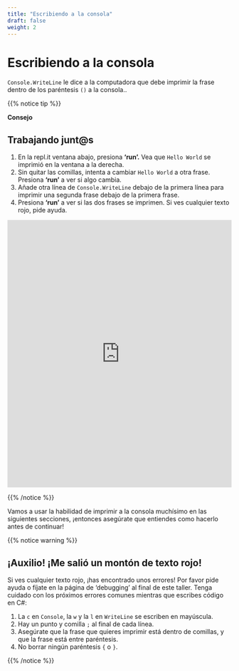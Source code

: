 ```yaml
---
title: "Escribiendo a la consola"
draft: false
weight: 2
---
```


# Escribiendo a la consola 

`Console.WriteLine` le dice a la computadora que debe imprimir la frase dentro de los paréntesis `()` a la consola..

{{% notice tip %}}

**Consejo**
## Trabajando junt@s

1.	En la repl.it ventana abajo, presiona **‘run’.** Vea que `Hello World` se imprimió en la ventana a la derecha. 
2.	Sin quitar las comillas, intenta a cambiar `Hello World` a otra frase. Presiona **‘run’** a ver si algo cambia. 
3.	Añade otra línea de `Console.WriteLine` debajo de la primera línea para imprimir una segunda frase debajo de la primera frase. 
4.	Presiona **‘run’** a ver si las dos frases se imprimen. Si ves cualquier texto rojo, pide ayuda.  

<iframe height="600px" width="100%" src="https://repl.it/@nuevofoundation/NF-CSharp-WritingToConsole?lite=true" scrolling="no" frameborder="no" allowtransparency="true" allowfullscreen="true" sandbox="allow-forms allow-pointer-lock allow-popups allow-same-origin allow-scripts allow-modals"></iframe>

{{% /notice %}}

Vamos a usar la habilidad de imprimir a la consola muchísimo en las siguientes secciones, ¡entonces asegúrate que entiendes como hacerlo antes de continuar!

{{% notice warning %}}

## ¡Auxilio! ¡Me salió un montón de texto rojo! 

Si ves cualquier texto rojo, ¡has encontrado unos errores! Por favor pide ayuda o fíjate en la página de ‘debugging’ al final de este taller. Tenga cuidado con los próximos errores comunes mientras que escribes código en C#: 

1. La `c` en `Console`, la `w` y la `l` en `WriteLine` se escriben en mayúscula.
2. Hay un punto y comilla  `;` al final de cada línea.
3. Asegúrate que la frase que quieres imprimir está dentro de comillas, y que la frase está entre paréntesis.
4. No borrar ningún paréntesis `{` o `}`.

{{% /notice %}}
